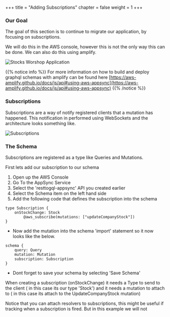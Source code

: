 +++
title = "Adding Subscriptions"
chapter = false
weight = 1
+++


### Our Goal
The goal of this section is to continue to migrate our application, by focusing on subscriptions.

We will do this in the AWS console, however this is not the only way this can be done.  We can also do this using amplify.

![Stocks Worshop Application](/images/architecture/Arch5.png)

{{% notice info %}}
For more information on how to build and deploy graphql schemas with amplify can be found here [https://aws-amplify.github.io/docs/js/api#using-aws-appsync](https://aws-amplify.github.io/docs/js/api#using-aws-appsync)
{{% /notice %}}

### Subscriptions
Subscriptions are a way of notify registered clients that a mutation has happened. This notification in performed using WebSockets and the architecture looks something like.

![Subscriptions](/images/SubsArch.png)


### The Schema
Subscriptions are registered as a type like Queries and Mutations.

First lets add our subscription to our schema

1. Open up the AWS Console
2. Go To the AppSync Service
3. Select the 'resttogql-appsync' API you created earlier
4. Select the Schema item on the left hand side
5. Add the following code that defines the subscription into the schema

```tsx
type Subscription {
	onStockChange: Stock
		@aws_subscribe(mutations: ["updateCompanyStock"])
}
```

* Now add the mutation into the schema 'import' statement so it now looks like the below.

```tsx
schema {
	query: Query
    mutation: Mutation
  	subscription: Subscription
}
```

* Dont forget to save your schema by selecting 'Save Schema'

 When creating a subscription (onStockChange) it needs a Type to send to the client ( in this case its our type 'Stock') and it needs a mutation to attach to ( in this case its attach to  the UpdateCompanyStock mutation)   


Notice that you can attach resolvers to subscriptions, this might be useful if tracking when a subscription is fired. But in this example we will not





